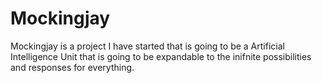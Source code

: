 # Mockingjay
Mockingjay is a project I have started that is going to be a Artificial Intelligence Unit that is going to be expandable to the inifnite possibilities and responses for everything. 
